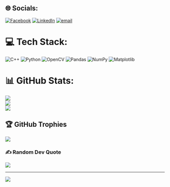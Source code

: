 
## 🌐 Socials:
[![Facebook](https://img.shields.io/badge/Facebook-%231877F2.svg?logo=Facebook&logoColor=white)](https://www.facebook.com/minh.khoa.631933/) [![LinkedIn](https://img.shields.io/badge/LinkedIn-%230077B5.svg?logo=linkedin&logoColor=white)](https://www.linkedin.com/in/cvmkhoa) [![email](https://img.shields.io/badge/Email-D14836?logo=gmail&logoColor=white)](mailto:chaukhoa05092005@gmail.com) 

# 💻 Tech Stack:
![C++](https://img.shields.io/badge/c++-%2300599C.svg?style=for-the-badge&logo=c%2B%2B&logoColor=white) ![Python](https://img.shields.io/badge/python-3670A0?style=for-the-badge&logo=python&logoColor=ffdd54) ![OpenCV](https://img.shields.io/badge/opencv-%23white.svg?style=for-the-badge&logo=opencv&logoColor=white) ![Pandas](https://img.shields.io/badge/pandas-%23150458.svg?style=for-the-badge&logo=pandas&logoColor=white) ![NumPy](https://img.shields.io/badge/numpy-%23013243.svg?style=for-the-badge&logo=numpy&logoColor=white) ![Matplotlib](https://img.shields.io/badge/Matplotlib-%23ffffff.svg?style=for-the-badge&logo=Matplotlib&logoColor=black)
# 📊 GitHub Stats:
![](https://github-readme-stats.vercel.app/api?username=Khoa-Neee&theme=holi&hide_border=false&include_all_commits=false&count_private=false)<br/>
![](https://nirzak-streak-stats.vercel.app/?user=Khoa-Neee&theme=holi&hide_border=false)<br/>
![](https://github-readme-stats.vercel.app/api/top-langs/?username=Khoa-Neee&theme=holi&hide_border=false&include_all_commits=false&count_private=false&layout=compact)

## 🏆 GitHub Trophies
![](https://github-profile-trophy.vercel.app/?username=Khoa-Neee&theme=radical&no-frame=false&no-bg=true&margin-w=4)

### ✍️ Random Dev Quote
![](https://quotes-github-readme.vercel.app/api?type=horizontal&theme=radical)

---
[![](https://visitcount.itsvg.in/api?id=Khoa-Neee&icon=0&color=0)](https://visitcount.itsvg.in)

<!-- Proudly created with GPRM ( https://gprm.itsvg.in ) -->
